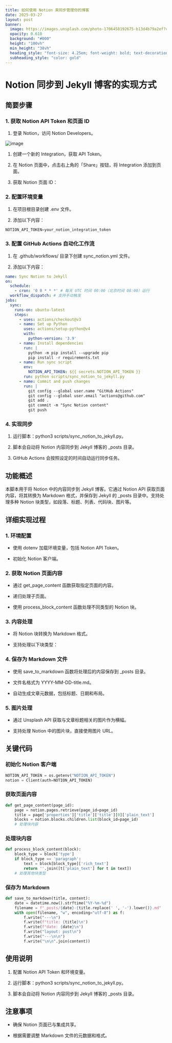 ```yaml
---
title: 如何使用 Notion 来同步管理你的博客
date: 2025-03-27
layout: post
banner:
  image: https://images.unsplash.com/photo-1706458192675-b13d4b79a2ef?crop=entropy&cs=tinysrgb&fit=max&fm=jpg&ixid=M3w2OTIwMzJ8MHwxfHJhbmRvbXx8fHx8fHx8fDE3NDMwOTI3OTB8&ixlib=rb-4.0.3&q=80&w=1080
  opacity: 0.618
  background: "#000"
  height: "100vh"
  min_height: "38vh"
  heading_style: "font-size: 4.25em; font-weight: bold; text-decoration: underline"
  subheading_style: "color: gold"
---
```


# Notion 同步到 Jekyll 博客的实现方式

## 简要步骤

### 1. 获取 Notion API Token 和页面 ID

1. 登录 Notion，访问 Notion Developers。

![image](https://prod-files-secure.s3.us-west-2.amazonaws.com/a7a0cc5a-89b9-4cda-8686-1fba0ca52f40/d19c1afe-dea5-4312-9333-786b0ba83054/image.png?X-Amz-Algorithm=AWS4-HMAC-SHA256&X-Amz-Content-Sha256=UNSIGNED-PAYLOAD&X-Amz-Credential=ASIAZI2LB466UC42XCUQ%2F20250327%2Fus-west-2%2Fs3%2Faws4_request&X-Amz-Date=20250327T162630Z&X-Amz-Expires=3600&X-Amz-Security-Token=IQoJb3JpZ2luX2VjEOD%2F%2F%2F%2F%2F%2F%2F%2F%2F%2FwEaCXVzLXdlc3QtMiJHMEUCIQDn%2BLFMHg2pEGUqqvw%2BWss23QilU3cn4RqTR5vhaxZhMgIgZ8KC2weVTsRp6wJ4OGZ6qfve8GEZKvvAHFwEJBIcb0Eq%2FwMISRAAGgw2Mzc0MjMxODM4MDUiDKML0%2B4aezSTefO7qircA6IFoE52E6GhkeBQjVNz5A4CU%2BpBv8POPypkVqHcLO4Qz1N21gUSl8mL%2Bf509yAHEdgH4XyhNcw1%2BWVaqsMftXRdWqBed1PMwFScpXxSN27J1wkH4FtDbqHCQd58aaAyQFzod2hceFmvGjEJcOg%2FLVkhdM8w7iBsN1APuDXjy74Joi3PEr9ezybi3UD4DnxtP1KbsbkFGe%2FzsLBqY2x4VgVjGj0QOxPrX1wL9bbSZjDgY%2FqgqA9YSULI48ktkdjugsb2DL8r9qYJLhUm2rLUkV%2BKmmUBsN1ZMKrX6ns7sj7PyHehnIhWBqCv6HIgYfb%2BOmU5o%2F%2FHgz80ifhiX40oEmnnSJ%2F3Sx1W4VopA%2FgA10%2FAAF7s0pwjTvGAlDHVHDn5M1nRbsuyRAzczFPVo7yGGkmZlCW8xebuMkrrN3cMk%2B2X5go9Pc4KlAYvUwbEf6Y70QBS%2B3Xy8PGjNspNt0eqCwV9iZnSzGpYJyOiHM090DLOj%2FJ56bFhoq%2BT3QxhxOzIE%2Bylu5bpnOAtJsBc%2FefpWeGvo1yhO7ro4kJLENHEdf%2B1pApTeByBTDZvEtqsQvwBeDPwUvFc9EL4675%2B7lLa4tt530jvHhiIw%2F7u2DK40qceSvCjKoa75Dxq3R9uMMzrlb8GOqUBmpcz3t3ZS%2BWG9Um5vlrqfUSeMl1eBzWL2tkEHbyJkge6ALyaaXc9o1k8dgnbbivXQGEMrXf14qZ6esgSS4o%2FBJ4A0%2BlvSraBPjEg%2FIpDGkJXWQLCZvi52gZ1w%2Fz499%2FDWU3D88KNTbNk2vPOMyohFg53xonHGONbZXmBRT2wHZVIuUkYUjBY3Oz7OQY9PLNoiQtqJh49Kko4suIbIaIn64cwoQr1&X-Amz-Signature=a1d0858ef48c37cc941a0d1cbfcda03e80a95b7fb50af069b22d8213bcf93f11&X-Amz-SignedHeaders=host&x-id=GetObject)

1. 创建一个新的 Integration，获取 API Token。

1. 在 Notion 页面中，点击右上角的「Share」按钮，将 Integration 添加到页面。

1. 获取 Notion 页面 ID：


### 2. 配置环境变量

1. 在项目根目录创建 .env 文件。

1. 添加以下内容：

```javascript
NOTION_API_TOKEN=your_notion_integration_token
```

### 3. 配置 GitHub Actions 自动化工作流

1. 在 .github/workflows/ 目录下创建 sync_notion.yml 文件。

1. 添加以下内容：

```yaml
name: Sync Notion to Jekyll
on:
  schedule:
    - cron: '0 0 * * *' # 每天 UTC 时间 00:00（北京时间 08:00）运行
  workflow_dispatch: # 支持手动触发
jobs:
  sync:
    runs-on: ubuntu-latest
    steps:
      - uses: actions/checkout@v3
      - name: Set up Python
        uses: actions/setup-python@v4
        with:
          python-version: '3.9'
      - name: Install dependencies
        run: |
          python -m pip install --upgrade pip
          pip install -r requirements.txt
      - name: Run sync script
        env:
          NOTION_API_TOKEN: ${{ secrets.NOTION_API_TOKEN }}
        run: python scripts/sync_notion_to_jekyll.py
      - name: Commit and push changes
        run: |
          git config --global user.name "GitHub Actions"
          git config --global user.email "actions@github.com"
          git add .
          git commit -m "Sync Notion content"
          git push
```

### 4. 实现同步

1. 运行脚本：python3 scripts/sync_notion_to_jekyll.py。

1. 脚本会自动将 Notion 内容同步到 Jekyll 博客的 _posts 目录。

1. GitHub Actions 会按照设定的时间自动运行同步任务。

## 功能概述

本脚本用于将 Notion 中的内容同步到 Jekyll 博客。它通过 Notion API 获取页面内容，将其转换为 Markdown 格式，并保存到 Jekyll 的 _posts 目录中。支持处理多种 Notion 块类型，如段落、标题、列表、代码块、图片等。

## 详细实现过程

### 1. 环境配置

- 使用 dotenv 加载环境变量，包括 Notion API Token。

- 初始化 Notion 客户端。

### 2. 获取 Notion 页面内容

- 通过 get_page_content 函数获取指定页面的内容。

- 递归处理子页面。

- 使用 process_block_content 函数处理不同类型的 Notion 块。

### 3. 内容处理

- 将 Notion 块转换为 Markdown 格式。

- 支持处理以下块类型：


### 4. 保存为 Markdown 文件

- 使用 save_to_markdown 函数将处理后的内容保存到 _posts 目录。

- 文件名格式为 YYYY-MM-DD-title.md。

- 自动生成文章元数据，包括标题、日期和布局。

### 5. 图片处理

- 通过 Unsplash API 获取与文章标题相关的图片作为横幅。

- 支持处理 Notion 中的图片块，直接使用图片 URL。

## 关键代码

### 初始化 Notion 客户端

```python
NOTION_API_TOKEN = os.getenv("NOTION_API_TOKEN")
notion = Client(auth=NOTION_API_TOKEN)
```

### 获取页面内容

```python
def get_page_content(page_id):
    page = notion.pages.retrieve(page_id=page_id)
    title = page['properties']['title']['title'][0]['plain_text']
    blocks = notion.blocks.children.list(block_id=page_id)
    # 处理块内容
```

### 处理块内容

```python
def process_block_content(block):
    block_type = block['type']
    if block_type == 'paragraph':
        text = block[block_type]['rich_text']
        return ''.join([t['plain_text'] for t in text])
    # 处理其他块类型
```

### 保存为 Markdown

```python
def save_to_markdown(title, content):
    date = datetime.now().strftime("%Y-%m-%d")
    filename = f"_posts/{date}-{title.replace(' ', '-').lower()}.md"
    with open(filename, "w", encoding="utf-8") as f:
        f.write("---\n")
        f.write(f"title: {title}\n")
        f.write(f"date: {date}\n")
        f.write("layout: post\n")
        f.write("---\n\n")
        f.write("\n\n".join(content))
```

## 使用说明

1. 配置 Notion API Token 和环境变量。

1. 运行脚本：python3 scripts/sync_notion_to_jekyll.py。

1. 脚本会自动将 Notion 内容同步到 Jekyll 博客的 _posts 目录。

## 注意事项

- 确保 Notion 页面已与集成共享。

- 根据需要调整 Markdown 文件的元数据和格式。